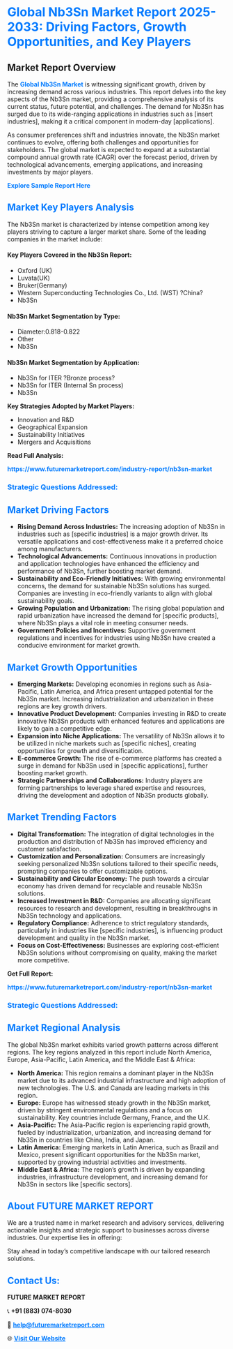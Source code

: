 <h1 style="color: #007BFF;">Global Nb3Sn Market Report 2025-2033: Driving Factors, Growth Opportunities, and Key Players</h1>

<section id="overview">
<h2>Market Report Overview</h2>
<p>The <a href="https://www.futuremarketreport.com/industry-report/nb3sn-market" style="color: #007BFF; text-decoration: none;"><strong>Global Nb3Sn Market</strong></a> is witnessing significant growth, driven by increasing demand across various industries. This report delves into the key aspects of the Nb3Sn market, providing a comprehensive analysis of its current status, future potential, and challenges. The demand for Nb3Sn has surged due to its wide-ranging applications in industries such as [insert industries], making it a critical component in modern-day [applications].</p>
<p>As consumer preferences shift and industries innovate, the Nb3Sn market continues to evolve, offering both challenges and opportunities for stakeholders. The global market is expected to expand at a substantial compound annual growth rate (CAGR) over the forecast period, driven by technological advancements, emerging applications, and increasing investments by major players.</p>
</section>

<section id="overview">
<p><a href="https://www.futuremarketreport.com/request-sample/reportId=106863" style="color: #007BFF; text-decoration: none;"><strong>Explore Sample Report Here</strong></a></p>
</section>

<section id="key-players">
<h2 style="color: #007BFF;">Market Key Players Analysis</h2>
<p>The Nb3Sn market is characterized by intense competition among key players striving to capture a larger market share. Some of the leading companies in the market include:</p>
<h4>Key Players Covered in the Nb3Sn Report:</h4>
<ul><li>Oxford (UK)</li><li>Luvata(UK)</li><li>Bruker(Germany)</li><li>Western Superconducting Technologies Co., Ltd. (WST) ?China?</li><li>Nb3Sn</li></ul>
<h4>Nb3Sn Market Segmentation by Type:</h4>
<ul><li>Diameter:0.818-0.822</li><li>Other</li><li>Nb3Sn</li></ul>

<h4>Nb3Sn Market Segmentation by Application:</h4>
<ul><li>Nb3Sn for ITER ?Bronze process?</li><li>Nb3Sn for ITER (Internal Sn process)</li><li>Nb3Sn</li></ul>
<p><strong>Key Strategies Adopted by Market Players:</strong></p>
<ul>
<li>Innovation and R&D</li>
<li>Geographical Expansion</li>
<li>Sustainability Initiatives</li>
<li>Mergers and Acquisitions</li>
</ul>
</section>

<section>
<p><strong>Read Full Analysis: </strong></p><a href="https://www.futuremarketreport.com/industry-report/nb3sn-market" style="color: #007BFF; text-decoration: none;"><strong>https://www.futuremarketreport.com/industry-report/nb3sn-market</strong></a>
<h3 style="color: #007BFF;">Strategic Questions Addressed:</h3>
</section>

<section id="driving-factors">
<h2 style="color: #007BFF;">Market Driving Factors</h2>
<ul>
<li><strong>Rising Demand Across Industries:</strong> The increasing adoption of Nb3Sn in industries such as [specific industries] is a major growth driver. Its versatile applications and cost-effectiveness make it a preferred choice among manufacturers.</li>
<li><strong>Technological Advancements:</strong> Continuous innovations in production and application technologies have enhanced the efficiency and performance of Nb3Sn, further boosting market demand.</li>
<li><strong>Sustainability and Eco-Friendly Initiatives:</strong> With growing environmental concerns, the demand for sustainable Nb3Sn solutions has surged. Companies are investing in eco-friendly variants to align with global sustainability goals.</li>
<li><strong>Growing Population and Urbanization:</strong> The rising global population and rapid urbanization have increased the demand for [specific products], where Nb3Sn plays a vital role in meeting consumer needs.</li>
<li><strong>Government Policies and Incentives:</strong> Supportive government regulations and incentives for industries using Nb3Sn have created a conducive environment for market growth.</li>
</ul>
</section>

<section id="growth-opportunities">
<h2 style="color: #007BFF;">Market Growth Opportunities</h2>
<ul>
<li><strong>Emerging Markets:</strong> Developing economies in regions such as Asia-Pacific, Latin America, and Africa present untapped potential for the Nb3Sn market. Increasing industrialization and urbanization in these regions are key growth drivers.</li>
<li><strong>Innovative Product Development:</strong> Companies investing in R&D to create innovative Nb3Sn products with enhanced features and applications are likely to gain a competitive edge.</li>
<li><strong>Expansion into Niche Applications:</strong> The versatility of Nb3Sn allows it to be utilized in niche markets such as [specific niches], creating opportunities for growth and diversification.</li>
<li><strong>E-commerce Growth:</strong> The rise of e-commerce platforms has created a surge in demand for Nb3Sn used in [specific applications], further boosting market growth.</li>
<li><strong>Strategic Partnerships and Collaborations:</strong> Industry players are forming partnerships to leverage shared expertise and resources, driving the development and adoption of Nb3Sn products globally.</li>
</ul>
</section>

<section id="trending-factors">
<h2 style="color: #007BFF;">Market Trending Factors</h2>
<ul>
<li><strong>Digital Transformation:</strong> The integration of digital technologies in the production and distribution of Nb3Sn has improved efficiency and customer satisfaction.</li>
<li><strong>Customization and Personalization:</strong> Consumers are increasingly seeking personalized Nb3Sn solutions tailored to their specific needs, prompting companies to offer customizable options.</li>
<li><strong>Sustainability and Circular Economy:</strong> The push towards a circular economy has driven demand for recyclable and reusable Nb3Sn solutions.</li>
<li><strong>Increased Investment in R&D:</strong> Companies are allocating significant resources to research and development, resulting in breakthroughs in Nb3Sn technology and applications.</li>
<li><strong>Regulatory Compliance:</strong> Adherence to strict regulatory standards, particularly in industries like [specific industries], is influencing product development and quality in the Nb3Sn market.</li>
<li><strong>Focus on Cost-Effectiveness:</strong> Businesses are exploring cost-efficient Nb3Sn solutions without compromising on quality, making the market more competitive.</li>
</ul>
</section>

<section>
<p><strong>Get Full Report: </strong></p><a href="https://www.futuremarketreport.com/industry-report/nb3sn-market" style="color: #007BFF; text-decoration: none;"><strong>https://www.futuremarketreport.com/industry-report/nb3sn-market</strong></a>
<h3 style="color: #007BFF;">Strategic Questions Addressed:</h3>
</section>


<section id="regional-analysis">
<h2 style="color: #007BFF;">Market Regional Analysis</h2>
<p>The global Nb3Sn market exhibits varied growth patterns across different regions. The key regions analyzed in this report include North America, Europe, Asia-Pacific, Latin America, and the Middle East & Africa:</p>
<ul>
<li><strong>North America:</strong> This region remains a dominant player in the Nb3Sn market due to its advanced industrial infrastructure and high adoption of new technologies. The U.S. and Canada are leading markets in this region.</li>
<li><strong>Europe:</strong> Europe has witnessed steady growth in the Nb3Sn market, driven by stringent environmental regulations and a focus on sustainability. Key countries include Germany, France, and the U.K.</li>
<li><strong>Asia-Pacific:</strong> The Asia-Pacific region is experiencing rapid growth, fueled by industrialization, urbanization, and increasing demand for Nb3Sn in countries like China, India, and Japan.</li>
<li><strong>Latin America:</strong> Emerging markets in Latin America, such as Brazil and Mexico, present significant opportunities for the Nb3Sn market, supported by growing industrial activities and investments.</li>
<li><strong>Middle East & Africa:</strong> The region’s growth is driven by expanding industries, infrastructure development, and increasing demand for Nb3Sn in sectors like [specific sectors].</li>
</ul>
</section>

<footer>
<h2 style="color: #007BFF;">About FUTURE MARKET REPORT</h2>
<p>We are a trusted name in market research and advisory services, delivering actionable insights and strategic support to businesses across diverse industries. Our expertise lies in offering:</p>

<p>Stay ahead in today’s competitive landscape with our tailored research solutions.</p>

<h2 style="color: #007BFF;">Contact Us:</h2>
<p><strong>FUTURE MARKET REPORT</strong></p>
<p>📞 <strong>+91 (883) 074-8030</strong></p>
<p>📧 <strong><a href="mailto:help@futuremarketreport.com" style="color: #007BFF;">help@futuremarketreport.com</a></strong></p>
<p>🌐 <strong><a href="https://www.futuremarketreport.com/" style="color: #007BFF;">Visit Our Website</a></strong></p>
</footer>